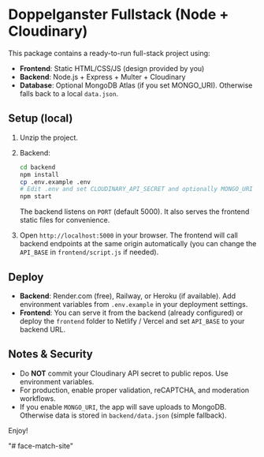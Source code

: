 # Doppelganster Fullstack (Node + Cloudinary)

This package contains a ready-to-run full-stack project using:

- **Frontend**: Static HTML/CSS/JS (design provided by you)
- **Backend**: Node.js + Express + Multer + Cloudinary
- **Database**: Optional MongoDB Atlas (if you set MONGO_URI). Otherwise falls back to a local `data.json`.

## Setup (local)

1. Unzip the project.
2. Backend:
   ```bash
   cd backend
   npm install
   cp .env.example .env
   # Edit .env and set CLOUDINARY_API_SECRET and optionally MONGO_URI
   npm start
   ```
   The backend listens on `PORT` (default 5000). It also serves the frontend static files for convenience.

3. Open `http://localhost:5000` in your browser. The frontend will call backend endpoints at the same origin automatically (you can change the `API_BASE` in `frontend/script.js` if needed).

## Deploy

- **Backend**: Render.com (free), Railway, or Heroku (if available). Add environment variables from `.env.example` in your deployment settings.
- **Frontend**: You can serve it from the backend (already configured) or deploy the `frontend` folder to Netlify / Vercel and set `API_BASE` to your backend URL.

## Notes & Security

- Do **NOT** commit your Cloudinary API secret to public repos. Use environment variables.
- For production, enable proper validation, reCAPTCHA, and moderation workflows.
- If you enable `MONGO_URI`, the app will save uploads to MongoDB. Otherwise data is stored in `backend/data.json` (simple fallback).

Enjoy!

"# face-match-site" 
